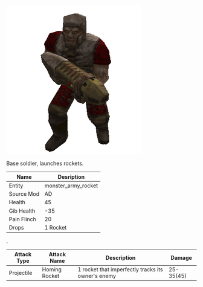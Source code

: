 ![Monster Picture](assets/img/grunt_rocket.png)

Base soldier, launches rockets.

|Name  |Desription|
|------|-------------|
|Entity|monster_army_rocket|
|Source Mod|AD|
|Health|45|
|Gib Health|-35|
|Pain Flinch|20|
|Drops|1 Rocket|

.

|Attack Type|Attack Name|Description|Damage|
|-----------|-----------|-----------|------|
|Projectile |Homing Rocket|1 rocket that imperfectly tracks its owner's enemy|25-35(45)|
